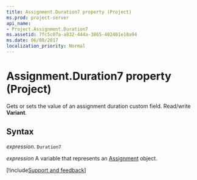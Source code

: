 ```yaml
---
title: Assignment.Duration7 property (Project)
ms.prod: project-server
api_name:
- Project.Assignment.Duration7
ms.assetid: 7fc5c07a-a832-444a-3865-402401e10a94
ms.date: 06/08/2017
localization_priority: Normal
---
```



# Assignment.Duration7 property (Project)

 Gets or sets the value of an assignment duration custom field. Read/write **Variant**.


## Syntax

_expression_. `Duration7`

_expression_ A variable that represents an [Assignment](./Project.Assignment.md) object.

[!include[Support and feedback](~/includes/feedback-boilerplate.md)]